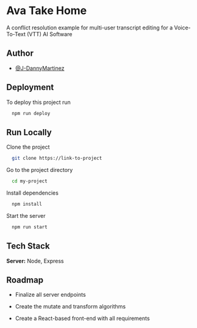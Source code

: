 
# Ava Take Home

A conflict resolution example for multi-user transcript editing for a Voice-To-Text (VTT) AI Software


## Author

- [@J-DannyMartinez](https://github.com/J-DannyMartinez)

  
## Deployment

To deploy this project run

```bash
  npm run deploy
```

  
## Run Locally

Clone the project

```bash
  git clone https://link-to-project
```

Go to the project directory

```bash
  cd my-project
```

Install dependencies

```bash
  npm install
```

Start the server

```bash
  npm run start
```

  
## Tech Stack

**Server:** Node, Express

  
## Roadmap

- Finalize all server endpoints

- Create the mutate and transform algorithms

- Create a React-based front-end with all requirements

  